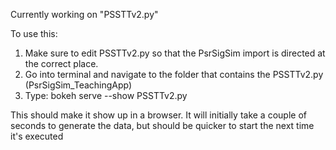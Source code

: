 Currently working on "PSSTTv2.py"

To use this:
1. Make sure to edit PSSTTv2.py so that the PsrSigSim import is directed at the correct place.
2. Go into terminal and navigate to the folder that contains the PSSTTv2.py (PsrSigSim_TeachingApp)
3. Type: bokeh serve --show PSSTTv2.py

This should make it show up in a browser. It will initially take a couple of seconds to generate the data, but should be quicker to start the next time it's executed

